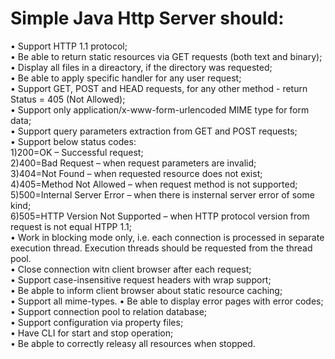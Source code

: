 # Simple Java Http Server should:
• Support HTTP 1.1 protocol; <br/>
• Be able to return static resources via GET requests (both text and binary); <br/>
• Display all files in a direactory, if the directory was requested; <br/>
• Be able to apply specific handler for any user request; <br/>
• Support GET, POST and HEAD requests, for any other method - return Status = 405 (Not Allowed); <br/>
• Support only application/x-www-form-urlencoded MIME type for form data; <br/>
• Support query parameters extraction from GET and POST requests; <br/>
• Support below status codes: <br/>
1)200=OK – Successful request; <br/>
2)400=Bad Request – when request parameters are invalid; <br/>
3)404=Not Found – when requested resource does not exist; <br/>
4)405=Method Not Allowed – when request method is not supported; <br/>
5)500=Internal Server Error – when there is insternal server error of some kind; <br/>
6)505=HTTP Version Not Supported – when HTTP protocol version from request is not equal HTPP 1.1; <br/>
• Work in blocking mode only, i.e. each connection is processed in separate execution thread. Execution threads should be requested from the thread pool. <br/>
• Close connection witn client browser after each request; <br/>
• Support case-insensitive request headers with wrap support; <br/>
• Be abple to inform client browser about static resource caching; <br/>
• Support all mime-types.
• Be able to display error pages with error codes; <br/>
• Support connection pool to relation database; <br/>
• Support configuration via property files; <br/>
• Have CLI for start and stop operation; <br/>
• Be abple to correctly releasy all resources when stopped. <br/>

